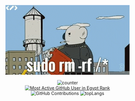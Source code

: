 <div align="center">
  <img src="https://github.com/s403o/s403o/blob/master/sudo.gif" />
  
![counter](https://endmdi6k3t3qq8c.m.pipedream.net/)  
[![Most Active GitHub User in Egypt Rank](https://enogfdaxd1nnkto.m.pipedream.net)](https://commits.top/egypt_private.html)  
![GitHub Contributions](https://github-readme-stats.vercel.app/api?username=s403o&show_icons=true&title_color=CD5C5C&icon_color=CD5C5C&text_color=9f9f9f&bg_color=151515)
![topLangs](https://github-readme-stats-eight-theta.vercel.app/api/top-langs/?username=s403o&show_icons=true&title_color=CD5C5C&icon_color=CD5C5C&text_color=9f9f9f&bg_color=151515)

</div>
